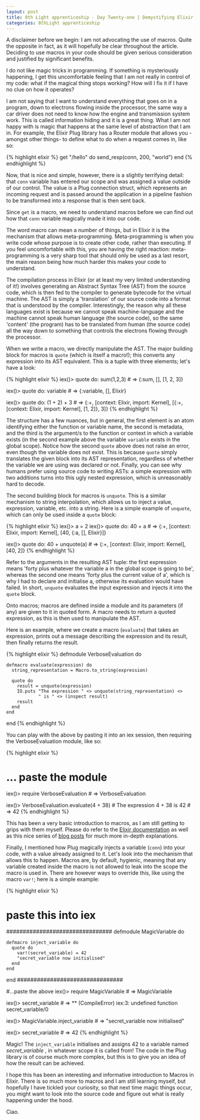```yaml
---
layout: post
title: 8th Light apprenticeship - Day Twenty-one | Demystifying Elixir macros 
categories: 8thLight apprenticeship
---
```


A disclaimer before we begin: I am not advocating the use of macros. Quite the
opposite in fact, as it will hopefully be clear throughout the article. Deciding 
to use macros in your code should be given serious consideration and justified
by significant benefits.

I do not like magic tricks in programming. If something is mysteriously happening, I
get this uncomfortable feeling that I am not really in control of my code: what
if the magical thing stops working? How will I fix it if I have no clue on how it
operates?

I am not saying that I want to understand everything that goes on in a program,
down to electrons flowing inside the processor, the same way a car driver does
not need to know how the engine and transmission system work.
This is called information hiding and
it is a great thing. What I am not happy with is magic that happens at the same
level of abstraction that I am in. For example, the Elixir Plug library has a
Router module that allows you -amongst other things- to define what to do when a
request comes in, like so:

{% highlight elixir %}
  get "/hello" do
    send_resp(conn, 200, "world")
  end
{% endhighlight %}

Now, that is nice and simple, however, there is a slightly terrifying detail:
that `conn` variable has entered our scope and was assigned a value outside of
our control. The value is a Plug connection struct, which represents an incoming
request and is passed around the application in a pipeline fashion to be
transformed into a response that is then sent back.

Since `get` is a macro, we need to understand macros before we can find out how
that `conn` variable magically made it into our code.

The word macro can mean a number of things, but in Elixir it is the mechanism
that allows meta-programming. Meta-programming is when you write code whose
purpose is to create other code, rather than executing. If you feel uncomfortable
with this, you are having the right reaction: meta-programming is a very sharp
tool that should only be used as a last resort, the main reason being how much
harder this makes your code to understand.

The compilation process in Elixir (or at least my very limited understanding of
it!) involves generating an Abstract Syntax Tree (AST) from the source code,
which is then fed to the compiler to generate bytecode for the virtual machine. The
AST is simply a 'translation' of our source code into a format that is understood
by the compiler. Interestingly, the reason why all these languages exist is
because we cannot speak machine-language and the machine cannot speak human
language (the source code), so the same 'content' (the program) has to be translated
from human (the source code) all the way down to something that controls the
electrons flowing through the processor.

When we write a macro, we directly manipulate the AST. The major building block
for macros is `quote` (which is itself a macro!); this converts any expression
into its AST equivalent. This is a tuple with three elements; let's have a look:

{% highlight elixir %}
  iex()> quote do: sum(1,2,3)
    # => {:sum, [], [1, 2, 3]}

  iex()> quote do: variable
    # => {:variable, [], Elixir}

  iex()> quote do: (1 + 2) + 3
    # => {:+, [context: Elixir, import: Kernel], [{:+, [context: Elixir, import: Kernel], [1, 2]}, 3]}
{% endhighlight %}

The structure has a few nuances, but in general, the first element is an atom
identifying either the function or variable name, the second is metadata, and the
third is the argument/s to the function or context in which a variable exists (in
the second example above the variable `variable` exists in the global scope).
Notice how the second `quote` above does not raise an error, even though the variable
does not exist. This is because `quote` simply translates the given block into
its AST representation, regardless of whether the variable we are using was
declared or not. Finally, you can see why humans prefer using source code to
writing ASTs: a simple expression with two additions turns into this ugly nested
expression, which is unreasonably hard to decode.

The second building block for macros is `unquote`. This is a similar mechanism to
string interpolation, which allows us to inject a value, expression, variable,
etc. into a string. Here is a simple example of `unquote`, which can only
be used inside a `quote` block:

{% highlight elixir %}
  iex()> a = 2
  iex()> quote do: 40 + a
    # => {:+, [context: Elixir, import: Kernel], [40, {:a, [], Elixir}]}

  iex()> quote do: 40 + unquote(a)
    # => {:+, [context: Elixir, import: Kernel], [40, 2]}
{% endhighlight %}

Refer to the arguments in the resulting AST tuple: the first expression means
'forty plus whatever the variable a in the global scope is going to be',
whereas the second one means 'forty plus the current value of a', which is why I
had to declare and initialise a, otherwise its evaluation would have failed.
In short, `unquote` evaluates the input expression and injects it into the `quote`
block.

Onto macros; macros are defined inside a module and its parameters (if any) are
given to it in quoted form. A macro needs to return a quoted expression, as this is
then used to manipulate the AST.

Here is an example, where we create a macro (`evaluate`) that takes an expression,
prints out a message describing the expression and its result, then finally
returns the result.

{% highlight elixir %}
  defmodule VerboseEvaluation do

    defmacro evaluate(expression) do
      string_representation = Macro.to_string(expression)

      quote do
        result = unquote(expression)
        IO.puts "The expression " <> unquote(string_representation) <>
                " is " <> (inspect result)
        result
      end
    end

  end
{% endhighlight %}

You can play with the above by pasting it into an iex session, then requiring the
VerboseEvaluation module, like so:


{% highlight elixir %}
  # ... paste the module

  iex()> require VerboseEvaluation
    # => VerboseEvaluation

  iex()> VerboseEvaluation.evaluate(4 + 38)
    # The expression 4 + 38 is 42
    # => 42
{% endhighlight %}

This has been a very basic introduction to macros, as I am still getting to
grips with them myself. Please do refer to the [Elixir documentation](http://elixir-lang.org/getting-started/meta/macros.html)
as well as this nice series of [blog posts](http://www.theerlangelist.com/article/macros_1)
for much more in-depth explanations.

Finally, I mentioned how Plug magically injects a variable (`conn`) into your code, with
a value already assigned to it. Let's look into the mechanism that allows this to happen.
Macros are, by default, hygienic, meaning that any variable created inside the
macro is not allowed to leak into the scope the macro is used in. There are
however ways to override this, like using the macro `var!`; here is a simple
example:

{% highlight elixir %}
  # paste this into iex
  ################################
  defmodule MagicVariable do

    defmacro inject_variable do
      quote do
        var!(secret_variable) = 42
        "secret_variable now initialised"
      end
    end

  end
  ################################

  #...paste the above
  iex()> require MagicVariable
    # => MagicVariable

  iex()> secret_variable
    # => ** (CompileError) iex:3: undefined function secret_variable/0

  iex()> MagicVariable.inject_variable
    # => "secret_variable now initialised"

  iex()> secret_variable
    # => 42
{% endhighlight %}

Magic! The `inject_variable` initialises and assigns 42 to a variable named *secret_variable*
, in whatever scope it is called from! The code in the Plug
library is of course much more complex, but this is to give you an idea of how
the result can be achieved.

I hope this has been an interesting and informative introduction to Macros in
Elixir. There is so much more to macros and I am still learning myself, but
hopefully I have tickled your curiosity, so that next time magic things occur,
you might want to look into the source code and figure out what is really 
happening under the hood.

Ciao.
